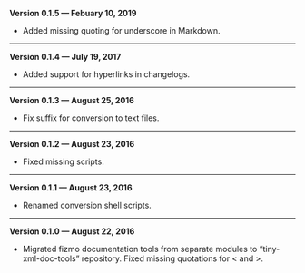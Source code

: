 


   **Version 0.1.5 — Febuary 10, 2019**

 - Added missing quoting for underscore in Markdown.

---


   **Version 0.1.4 — July 19, 2017**

 - Added support for hyperlinks in changelogs.

---


   **Version 0.1.3 — August 25, 2016**

 - Fix suffix for conversion to text files.

---


   **Version 0.1.2 — August 23, 2016**

 - Fixed missing scripts.

---


   **Version 0.1.1 — August 23, 2016**

 - Renamed conversion shell scripts.

---


   **Version 0.1.0 — August 22, 2016**

 - Migrated fizmo documentation tools from separate modules to “tiny-xml-doc-tools” repository. Fixed missing quotations for < and >.


